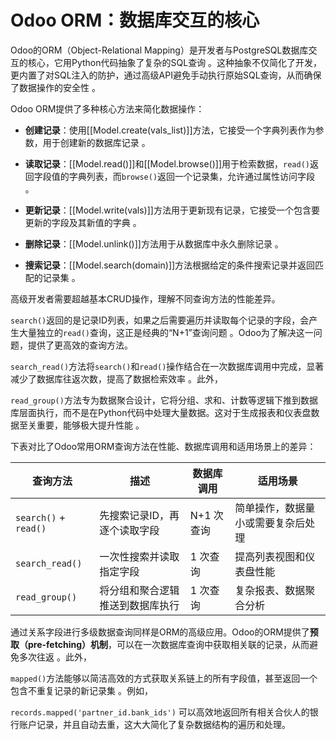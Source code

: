 # Odoo ORM：数据库交互的核心
Odoo的ORM（Object-Relational Mapping）是开发者与PostgreSQL数据库交互的核心，它用Python代码抽象了复杂的SQL查询 。这种抽象不仅简化了开发，更内置了对SQL注入的防护，通过高级API避免手动执行原始SQL查询，从而确保了数据操作的安全性 。  

Odoo ORM提供了多种核心方法来简化数据操作：

- **创建记录**：使用[[Model.create(vals_list)]]方法，它接受一个字典列表作为参数，用于创建新的数据库记录 。  
    
- **读取记录**：[[Model.read()]]和[[Model.browse()]]用于检索数据，`read()`返回字段值的字典列表，而`browse()`返回一个记录集，允许通过属性访问字段 。  
    
- **更新记录**：[[Model.write(vals)]]方法用于更新现有记录，它接受一个包含要更新的字段及其新值的字典 。  
    
- **删除记录**：[[Model.unlink()]]方法用于从数据库中永久删除记录 。  
    
- **搜索记录**：[[Model.search(domain)]]方法根据给定的条件搜索记录并返回匹配的记录集 。  
    

高级开发者需要超越基本CRUD操作，理解不同查询方法的性能差异。

`search()`返回的是记录ID列表，如果之后需要遍历并读取每个记录的字段，会产生大量独立的`read()`查询，这正是经典的“N+1”查询问题 。Odoo为了解决这一问题，提供了更高效的查询方法。  

`search_read()`方法将`search()`和`read()`操作结合在一次数据库调用中完成，显著减少了数据库往返次数，提高了数据检索效率 。此外，  

`read_group()`方法专为数据聚合设计，它将分组、求和、计数等逻辑下推到数据库层面执行，而不是在Python代码中处理大量数据。这对于生成报表和仪表盘数据至关重要，能够极大提升性能 。  

下表对比了Odoo常用ORM查询方法在性能、数据库调用和适用场景上的差异：

|查询方法|描述|数据库调用|适用场景|
|---|---|---|---|
|`search()` + `read()`|先搜索记录ID，再逐个读取字段|N+1 次查询|简单操作，数据量小或需要复杂后处理|
|`search_read()`|一次性搜索并读取指定字段|1 次查询|提高列表视图和仪表盘性能|
|`read_group()`|将分组和聚合逻辑推送到数据库执行|1 次查询|复杂报表、数据聚合分析|


通过关系字段进行多级数据查询同样是ORM的高级应用。Odoo的ORM提供了**预取（pre-fetching）机制**，可以在一次数据库查询中获取相关联的记录，从而避免多次往返 。此外，  

`mapped()`方法能够以简洁高效的方式获取关系链上的所有字段值，甚至返回一个包含不重复记录的新记录集 。例如，  

`records.mapped('partner_id.bank_ids')` 可以高效地返回所有相关合伙人的银行账户记录，并且自动去重，这大大简化了复杂数据结构的遍历和处理。